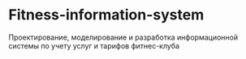 # Fitness-information-system
Проектирование, моделирование и разработка информационной системы по учету услуг и тарифов фитнес-клуба

